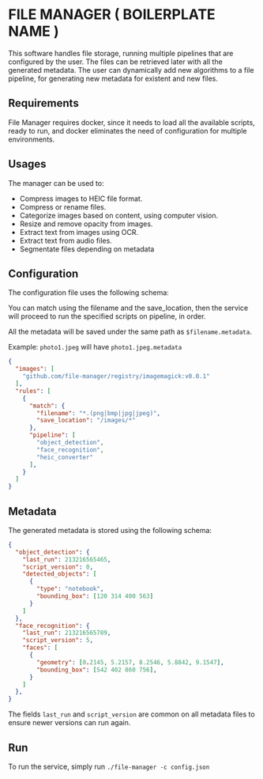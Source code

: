 # FILE MANAGER ( BOILERPLATE NAME )

This software handles file storage, running multiple pipelines that are configured by the user.
The files can be retrieved later with all the generated metadata. The user can dynamically add new algorithms to a file pipeline, for generating new metadata for existent and new files.

## Requirements

File Manager requires docker, since it needs to load all the available scripts, ready to run, and docker eliminates the need of configuration for multiple environments.

## Usages

The manager can be used to:

* Compress images to HEIC file format.
* Compress or rename files.
* Categorize images based on content, using computer vision.
* Resize and remove opacity from images.
* Extract text from images using OCR.
* Extract text from audio files.
* Segmentate files depending on metadata

## Configuration

The configuration file uses the following schema:

You can match using the filename and the save_location, then the service will proceed to run the specified scripts on pipeline, in order.

All the metadata will be saved under the same path as `$filename.metadata`.

Example:
  `photo1.jpeg` will have `photo1.jpeg.metadata`

```json
{
  "images": [
    "github.com/file-manager/registry/imagemagick:v0.0.1"
  ],
  "rules": [
    {
      "match": {
        "filename": "*.(png|bmp|jpg|jpeg)",
        "save_location": "/images/*"
      },
      "pipeline": [
        "object_detection",
        "face_recognition",
        "heic_converter"
      ],
    }
  ]
}
```

## Metadata

The generated metadata is stored using the following schema:

```json
{
  "object_detection": {
    "last_run": 213216565465,
    "script_version": 0,
    "detected_objects": [
      {
        "type": "notebook",
        "bounding_box": [120 314 400 563]
      }
    ]
  },
  "face_recognition": {
    "last_run": 213216565789,
    "script_version": 5,
    "faces": [
      {
        "geometry": [0.2145, 5.2157, 8.2546, 5.8842, 9.1547],
        "bounding_box": [542 402 860 756],
      }
    ]
  },
}
```

The fields `last_run` and `script_version` are common on all metadata files to ensure newer versions can run again.

## Run

To run the service, simply run `./file-manager -c config.json`
